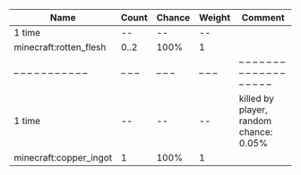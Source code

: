 | Name                   | Count | Chance | Weight | Comment                                |
| ---------------------- | ----- | ------ | ------ | -------------------------------------- |
| 1 time                 |    -- |     -- |     -- |                                        |
| minecraft:rotten_flesh |  0..2 |   100% |      1 |                                        |
| – – – – – – – – – – –  | – – – | – – –  | – – –  | – – – – – – – – – – – – – – – – – – –  |
| 1 time                 |    -- |     -- |     -- | killed by player, random chance: 0.05% |
| minecraft:copper_ingot |     1 |   100% |      1 |                                        |